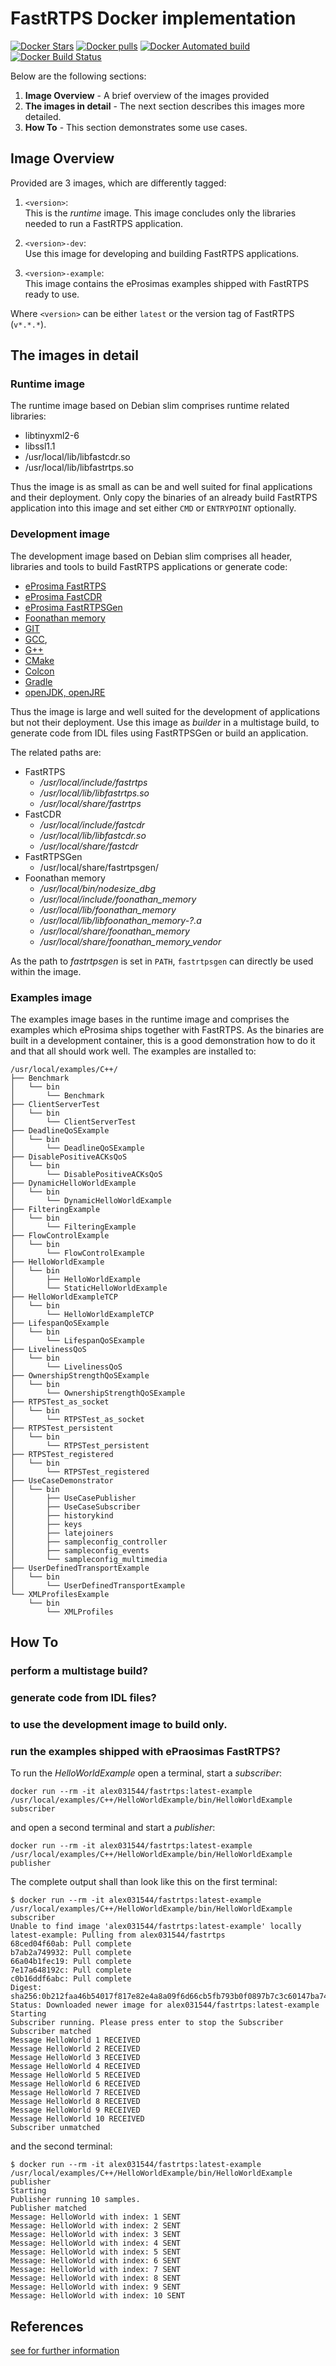 # FastRTPS Docker implementation

[![Docker Stars](https://img.shields.io/docker/stars/alex031544/fastrtps.svg?style=plastic)](https://registry.hub.docker.com/v2/repositories/alex031544/fastrtps/stars/count/)
[![Docker pulls](https://img.shields.io/docker/pulls/alex031544/fastrtps.svg?style=plastic)](https://registry.hub.docker.com/v2/repositories/alex031544/fastrtps/)
[![Docker Automated build](https://img.shields.io/docker/automated/alex031544/fastrtps.svg?style=plastic)](https://github.com/alex031544/fastrtps/)
[![Docker Build Status](https://img.shields.io/docker/build/alex031544/fastrtps.svg?style=plastic)](https://github.com/alex031544/fastrtps/)

Below are the following sections:

1. __Image Overview__ - A brief overview of the images provided
2. __The images in detail__ - The next section describes this images more detailed.
3. __How To__ - This section demonstrates some use cases.


## Image Overview

Provided are 3 images, which are differently tagged:

1. `<version>`:  
    This is the *runtime* image. This image concludes only the libraries needed to run a FastRTPS application.

2. `<version>-dev`:  
    Use this image for developing and building FastRTPS applications.

3. `<version>-example`:  
    This image contains the eProsimas examples shipped with FastRTPS ready to use.

Where `<version>` can be either `latest` or the version tag of FastRTPS (`v*.*.*`).


## The images in detail

### Runtime image

The runtime image based on Debian slim comprises runtime related libraries:
- libtinyxml2-6
- libssl1.1
- /usr/local/lib/libfastcdr.so
- /usr/local/lib/libfastrtps.so

Thus the image is as small as can be and well suited for final applications and their deployment. Only copy the binaries of an already build FastRTPS application into this image and set either `CMD` or `ENTRYPOINT` optionally.

### Development image

The development image based on Debian slim comprises all header, libraries and tools to build FastRTPS applications or generate code:
- [eProsima FastRTPS](https://www.eprosima.com/index.php/products-all/eprosima-fast-rtps)
- [eProsima FastCDR](https://github.com/eProsima/Fast-CDR)
- [eProsima FastRTPSGen](https://eprosima-fast-rtps.readthedocs.io/en/latest/geninfo.html)
- [Foonathan memory](https://foonathan.net/memory/)
- [GIT](https://git-scm.com)
- [GCC](https://gcc.gnu.org),
- [G++](https://www.cprogramming.com/g++.html)
- [CMake](https://cmake.org)
- [Colcon](https://colcon.readthedocs.io/en/released/)
- [Gradle](https://gradle.org)
- [openJDK, openJRE](https://openjdk.java.net)

Thus the image is large and well suited for the development of applications but not their deployment. Use this image as *builder* in a multistage build, to generate code from IDL files using FastRTPSGen or build an application.

The related paths are:
- FastRTPS
  - */usr/local/include/fastrtps*
  - */usr/local/lib/libfastrtps.so*
  - */usr/local/share/fastrtps*
- FastCDR
  - */usr/local/include/fastcdr*
  - */usr/local/lib/libfastcdr.so*
  - */usr/local/share/fastcdr*
- FastRTPSGen
  - /usr/local/share/fastrtpsgen/
- Foonathan memory
  - */usr/local/bin/nodesize_dbg*
  - */usr/local/include/foonathan_memory*
  - */usr/local/lib/foonathan_memory*
  - */usr/local/lib/libfoonathan_memory-?.a*
  - */usr/local/share/foonathan_memory*
  - */usr/local/share/foonathan_memory_vendor*

As the path to *fastrtpsgen* is set in `PATH`, `fastrtpsgen` can directly be used within the image.

### Examples image

The examples image bases in the runtime image and comprises the examples which eProsima ships together with FastRTPS. As the binaries are built in a development container, this is a good demonstration how to do it and that all should work well. The examples are installed to:

```
/usr/local/examples/C++/
├── Benchmark
│   └── bin
│       └── Benchmark
├── ClientServerTest
│   └── bin
│       └── ClientServerTest
├── DeadlineQoSExample
│   └── bin
│       └── DeadlineQoSExample
├── DisablePositiveACKsQoS
│   └── bin
│       └── DisablePositiveACKsQoS
├── DynamicHelloWorldExample
│   └── bin
│       └── DynamicHelloWorldExample
├── FilteringExample
│   └── bin
│       └── FilteringExample
├── FlowControlExample
│   └── bin
│       └── FlowControlExample
├── HelloWorldExample
│   └── bin
│       ├── HelloWorldExample
│       └── StaticHelloWorldExample
├── HelloWorldExampleTCP
│   └── bin
│       └── HelloWorldExampleTCP
├── LifespanQoSExample
│   └── bin
│       └── LifespanQoSExample
├── LivelinessQoS
│   └── bin
│       └── LivelinessQoS
├── OwnershipStrengthQoSExample
│   └── bin
│       └── OwnershipStrengthQoSExample
├── RTPSTest_as_socket
│   └── bin
│       └── RTPSTest_as_socket
├── RTPSTest_persistent
│   └── bin
│       └── RTPSTest_persistent
├── RTPSTest_registered
│   └── bin
│       └── RTPSTest_registered
├── UseCaseDemonstrator
│   └── bin
│       ├── UseCasePublisher
│       ├── UseCaseSubscriber
│       ├── historykind
│       ├── keys
│       ├── latejoiners
│       ├── sampleconfig_controller
│       ├── sampleconfig_events
│       └── sampleconfig_multimedia
├── UserDefinedTransportExample
│   └── bin
│       └── UserDefinedTransportExample
└── XMLProfilesExample
    └── bin
        └── XMLProfiles
```


## How To

### perform a multistage build?

### generate code from IDL files?

### to use the development image to build only. 

### run the examples shipped with ePraosimas FastRTPS?

To run the *HelloWorldExample* open a terminal, start a *subscriber*:
```
docker run --rm -it alex031544/fastrtps:latest-example /usr/local/examples/C++/HelloWorldExample/bin/HelloWorldExample subscriber
```
and open a second terminal and start a *publisher*:
```
docker run --rm -it alex031544/fastrtps:latest-example /usr/local/examples/C++/HelloWorldExample/bin/HelloWorldExample publisher
```
The complete output shall than look like this on the first terminal:
```
$ docker run --rm -it alex031544/fastrtps:latest-example /usr/local/examples/C++/HelloWorldExample/bin/HelloWorldExample subscriber
Unable to find image 'alex031544/fastrtps:latest-example' locally
latest-example: Pulling from alex031544/fastrtps
68ced04f60ab: Pull complete
b7ab2a749932: Pull complete
66a04b1fec19: Pull complete
7e17a648192c: Pull complete
c0b16ddf6abc: Pull complete
Digest: sha256:0b212faa46b54017f817e82e4a8a09f6d66cb5fb793b0f0897b7c3c60147ba74
Status: Downloaded newer image for alex031544/fastrtps:latest-example
Starting
Subscriber running. Please press enter to stop the Subscriber
Subscriber matched
Message HelloWorld 1 RECEIVED
Message HelloWorld 2 RECEIVED
Message HelloWorld 3 RECEIVED
Message HelloWorld 4 RECEIVED
Message HelloWorld 5 RECEIVED
Message HelloWorld 6 RECEIVED
Message HelloWorld 7 RECEIVED
Message HelloWorld 8 RECEIVED
Message HelloWorld 9 RECEIVED
Message HelloWorld 10 RECEIVED
Subscriber unmatched
```
and the second terminal:
```
$ docker run --rm -it alex031544/fastrtps:latest-example /usr/local/examples/C++/HelloWorldExample/bin/HelloWorldExample publisher
Starting
Publisher running 10 samples.
Publisher matched
Message: HelloWorld with index: 1 SENT
Message: HelloWorld with index: 2 SENT
Message: HelloWorld with index: 3 SENT
Message: HelloWorld with index: 4 SENT
Message: HelloWorld with index: 5 SENT
Message: HelloWorld with index: 6 SENT
Message: HelloWorld with index: 7 SENT
Message: HelloWorld with index: 8 SENT
Message: HelloWorld with index: 9 SENT
Message: HelloWorld with index: 10 SENT
```

## References

[see for further information](https://gitlab.com/Alex0315/code-examples/-/tree/master/FastRTPS/01_docker)
